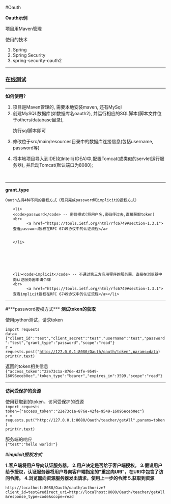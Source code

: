 ﻿#Oauth

<strong>Oauth示例</strong>

项目用Maven管理

使用的技术


<ol>

 <li>Spring </li>

 <li>Spring Security </li>

 <li>spring-security-oauth2 </li>

</ol>

<hr/>




<h3>
 <a href="http://localhost:8080">在线测试</a>
</h3>
<hr/>
<p>
<strong>如何使用?</strong>
<ol>
<li>
项目是Maven管理的, 需要本地安装maven, 还有MySql
</li>
<li>
创建MySQL数据库(如数据库名oauth2), 并运行相应的SQL脚本(脚本文件位于others/database目录),

<br/>

   执行sql脚本即可

</li>

<li>

修改位于src/main/resources目录中的数据库连接信息(包括username, password等)

</li>

<li>

将本地项目导入到IDE(如Intellij IDEA)中,配置Tomcat(或类似的servlet运行服务器), 并启动Tomcat(默认端口为8080);

<br/>
</ol>
</p>
<hr/>
<strong>grant_type</strong>
<br/>

    Oauth支持4种不同的授权方式（现只完成password和implicit的授权方式）
    
<ol>

    <li>
    <code>password</code> -- 密码模式(将用户名,密码传过去,直接获取token)
    <br>
          <a href="https://tools.ietf.org/html/rfc6749#section-1.3.1">查看password授权在RFC 6749协议中的认证流程</a>
     
    
    </li>
    
    
    
    
    
    
    <li><code>implicit</code> -- 不通过第三方应用程序的服务器，直接在浏览器中向认证服务器申请令牌
    <br>
          <a href="https://tools.ietf.org/html/rfc6749#section-1.3.1">查看implicit授权在RFC 6749协议中的认证流程</a></li>

</ol>
<hr/>
#***password授权方式***
<strong>测试token的获取</strong>
<p>使用python测试，请求token

<code>import requests
data={"client_id":"test","client_secret":"test","username":"test","password":"test","grant_type":"password","scope":"read"}
r = requests.post("http://127.0.0.1:8080/Oauth/oauth/token",params=data)
print(r.text)
</code>
<p>返回的token相关信息
<code>
{"access_token":"22e73c1a-876e-42fe-9549-16096eceb0ec","token_type":"bearer","expires_in":3599,"scope":"read"}
</code>
<hr/>
<strong>访问受保护的资源</strong>
<p>使用获取到的token，访问受保护的资源
<code>
import requests
token={"access_token":"22e73c1a-876e-42fe-9549-16096eceb0ec"}
r = requests.put("http://127.0.0.1:8080/Oauth/teacher/getAll",params=token)
print(r.text)
</code>
<p>服务端的响应

<code>
{"test":"hello world!"}
</code>

#***implicit授权方式***


**1.客户端将用户导向认证服务器。**
**2.用户决定是否给于客户端授权。**
**3.假设用户给予授权，认证服务器将用户导向客户端指定的"重定向URI"，在URI中包含了访问令牌。**
**4.浏览器向资源服务器发出请求，使用上一步的令牌**
**5.获取到资源**
<br>
<code>
http://localhost:8080/Oauth/oauth/authorize?client_id=test&redirect_uri=http://localhost:8080/Oauth/teacher/getAll&response_type=code&scope=read
</code>

